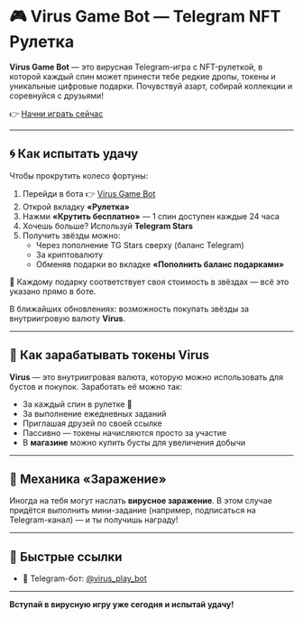 # 🎮 Virus Game Bot — Telegram NFT Рулетка

**Virus Game Bot** — это вирусная Telegram-игра с NFT-рулеткой, в которой каждый спин может принести тебе редкие дропы, токены и уникальные цифровые подарки. Почувствуй азарт, собирай коллекции и соревнуйся с друзьями!

👉 [Начни играть сейчас](https://t.me/virus_play_bot/app?startapp=roulette_inviteCodelVu4czQCD7cFNv5y)

---

## 🌀 Как испытать удачу

Чтобы прокрутить колесо фортуны:

1. Перейди в бота 👉 [Virus Game Bot](https://t.me/virus_play_bot/app?startapp=roulette_inviteCodelVu4czQCD7cFNv5y)
2. Открой вкладку **«Рулетка»**
3. Нажми **«Крутить бесплатно»** — 1 спин доступен каждые 24 часа
4. Хочешь больше? Используй **Telegram Stars**
5. Получить звёзды можно:
   - Через пополнение TG Stars сверху (баланс Telegram)
   - За криптовалюту
   - Обменяв подарки во вкладке **«Пополнить баланс подарками»**

🎁 Каждому подарку соответствует своя стоимость в звёздах — всё это указано прямо в боте.

В ближайших обновлениях: возможность покупать звёзды за внутриигровую валюту **Virus**.

---

## 💸 Как зарабатывать токены Virus

**Virus** — это внутриигровая валюта, которую можно использовать для бустов и покупок. Заработать её можно так:

- За каждый спин в рулетке 🎰  
- За выполнение ежедневных заданий  
- Приглашая друзей по своей ссылке  
- Пассивно — токены начисляются просто за участие  
- В **магазине** можно купить бусты для увеличения добычи

---

## 🧟 Механика «Заражение»

Иногда на тебя могут наслать **вирусное заражение**. В этом случае придётся выполнить мини-задание (например, подписаться на Telegram-канал) — и ты получишь награду!

---

## 📱 Быстрые ссылки

- 🎯 Telegram-бот: [@virus_play_bot](https://t.me/virus_play_bot/app?startapp=roulette_inviteCodelVu4czQCD7cFNv5y)

---

**Вступай в вирусную игру уже сегодня и испытай удачу!**
